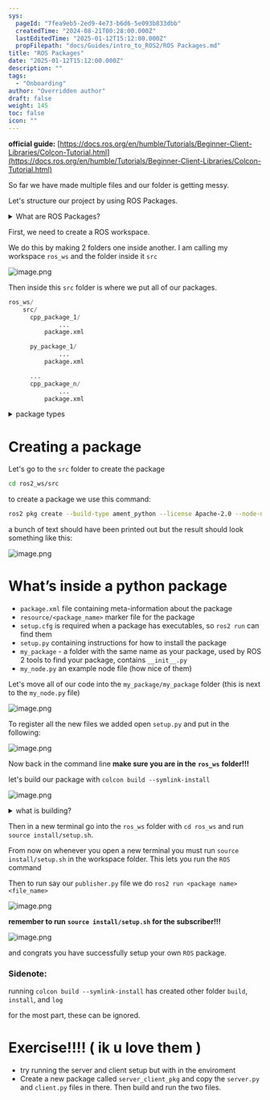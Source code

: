 ```yaml
---
sys:
  pageId: "7fea9eb5-2ed9-4e73-b6d6-5e093b833dbb"
  createdTime: "2024-08-21T00:28:00.000Z"
  lastEditedTime: "2025-01-12T15:12:00.000Z"
  propFilepath: "docs/Guides/intro_to_ROS2/ROS Packages.md"
title: "ROS Packages"
date: "2025-01-12T15:12:00.000Z"
description: ""
tags:
  - "Onboarding"
author: "Overridden author"
draft: false
weight: 145
toc: false
icon: ""
---
```


**official guide:** [https://docs.ros.org/en/humble/Tutorials/Beginner-Client-Libraries/Colcon-Tutorial.html](https://docs.ros.org/en/humble/Tutorials/Beginner-Client-Libraries/Colcon-Tutorial.html)

So far we have made multiple files and our folder is getting messy.

Let's structure our project by using ROS Packages.

<details>

<summary>What are ROS Packages?</summary>

ROS Packages are, as the name implies, packages of code that are highly sharable between ROS developers.

They consist of a folder, `package.xml` file, and source code

```python
      cpp_package_1/
		      ... imagine much code files here ..
          package.xml
```

</details>

First, we need to create a ROS workspace.

We do this by making 2 folders one inside another. I am calling my workspace `ros_ws` and the folder inside it `src`

![image.png](https://prod-files-secure.s3.us-west-2.amazonaws.com/d518164a-d88e-44d1-a4ee-3adb3bd8bce0/70706947-fd18-4537-a67b-e12946812d31/image.png?X-Amz-Algorithm=AWS4-HMAC-SHA256&X-Amz-Content-Sha256=UNSIGNED-PAYLOAD&X-Amz-Credential=ASIAZI2LB4667AOT4MNC%2F20250604%2Fus-west-2%2Fs3%2Faws4_request&X-Amz-Date=20250604T051003Z&X-Amz-Expires=3600&X-Amz-Security-Token=IQoJb3JpZ2luX2VjEEwaCXVzLXdlc3QtMiJHMEUCIFCNBuHFDTxyt%2BjodlS%2FdDRhB%2BF0U9eYFRpmASQ3833HAiEAy64fHRKptIyo3oLHdfwD6%2BW2tUf21pR%2BDYclXiZUhLQq%2FwMIJRAAGgw2Mzc0MjMxODM4MDUiDIW%2FEIecwezs9d%2BaYCrcA50x7fQ0BuL%2BfI1ewYfKv%2B0tTzs9bBJWUv%2BmyOAnAnWkcQ2ooHa7s%2FWVrMJbZmmz%2FzvVFLbn4yY0o4N6PcPuh%2FUI4xidAh%2B4uDbuioizAjjZ7rsSvAT525Kf72SG5sVwU9V5%2BUgmDyrzdFlUlsSGMEoU5uTL2NPNhfJTsIdiF3H52Z9cPC2JSbobnbPVXDZs1izjODW1ctsuOopGwHCEuxs01m96YUWcgeEV1kuZUgXipYVmGAcLuUhoeo%2FDZSnHPLQGIQCibAGVvr094xVd3FMANJVH8cav3%2Fu4steSIplWg7axLa%2FxP1421MwpE1TnOV%2FfFPJY7xEH3VDHxlj42zNUIf0kAjY%2BwFDE62ni8cWqRlrurJBAfUONGjpAaeipwvaelzAAzNmSMpCmzLvgqL1t5IrwVSN1yuEMdT0lf5S8%2FoIzSeTxa3XuEkD3Oeptx635%2FGwhjWxjT8L60EeoWDzdJmKX3pZ%2F2I2JiOrtVDP7AxuU5QWaYnv1WJ%2BodzH7QW1YHc2BHT1VjILNpTeZCdQpcPvBWFz898562Rsmmi986E14sW82zNJSY368V19RjzBcEs%2BT0zhpc2gUKv1EUT23aoJEtvhvr4Kp2to01hQqf6EKJPi%2BpOrP4RrHMLuI%2F8EGOqUBpLA1CX2xnrDNIAVFm9ByErXzXH8YCOGC45QCmsi41aGLOlru0%2FYULfK24Qm5lUNyjy%2FYTgvRa9YZd%2FznoCPOoGhBlz%2FJavhiPd2miAnAJ0JF12KNVfXO957llp2OP4NzmQqFFto9A8C8hnfJJ1ZYKovbCPNyNFGflAOsEtY4Z6hHa5A8lg4Inwi%2FFLCrVFMszh4tO8HwYfzl4jopN24nmj%2FanWd8&X-Amz-Signature=1d990aa49b84c834cd702ba6127d814960d91e0f9534368b91887e7fc6d0c270&X-Amz-SignedHeaders=host&x-id=GetObject)

Then inside this `src` folder is where we put all of our packages.

```python
ros_ws/
    src/
      cpp_package_1/
		      ...
          package.xml

      py_package_1/
		      ...
          package.xml

      ...
      cpp_package_n/
		      ...
          package.xml

```

<details>

<summary>package types</summary>

packages can be either `C++` or python.

the intern file structure is different for each but for this guide we will stick to creating python packages

</details>

# Creating a package

Let's go to the `src` folder to create the package

```bash
cd ros2_ws/src
```

to create a package we use this command:

```bash
ros2 pkg create --build-type ament_python --license Apache-2.0 --node-name my_node my_package
```

a bunch of text should have been printed out but the result should look something like this:

![image.png](https://prod-files-secure.s3.us-west-2.amazonaws.com/d518164a-d88e-44d1-a4ee-3adb3bd8bce0/e6cf1e3f-8512-4a3e-b131-079f800bf3e8/image.png?X-Amz-Algorithm=AWS4-HMAC-SHA256&X-Amz-Content-Sha256=UNSIGNED-PAYLOAD&X-Amz-Credential=ASIAZI2LB4667AOT4MNC%2F20250604%2Fus-west-2%2Fs3%2Faws4_request&X-Amz-Date=20250604T051003Z&X-Amz-Expires=3600&X-Amz-Security-Token=IQoJb3JpZ2luX2VjEEwaCXVzLXdlc3QtMiJHMEUCIFCNBuHFDTxyt%2BjodlS%2FdDRhB%2BF0U9eYFRpmASQ3833HAiEAy64fHRKptIyo3oLHdfwD6%2BW2tUf21pR%2BDYclXiZUhLQq%2FwMIJRAAGgw2Mzc0MjMxODM4MDUiDIW%2FEIecwezs9d%2BaYCrcA50x7fQ0BuL%2BfI1ewYfKv%2B0tTzs9bBJWUv%2BmyOAnAnWkcQ2ooHa7s%2FWVrMJbZmmz%2FzvVFLbn4yY0o4N6PcPuh%2FUI4xidAh%2B4uDbuioizAjjZ7rsSvAT525Kf72SG5sVwU9V5%2BUgmDyrzdFlUlsSGMEoU5uTL2NPNhfJTsIdiF3H52Z9cPC2JSbobnbPVXDZs1izjODW1ctsuOopGwHCEuxs01m96YUWcgeEV1kuZUgXipYVmGAcLuUhoeo%2FDZSnHPLQGIQCibAGVvr094xVd3FMANJVH8cav3%2Fu4steSIplWg7axLa%2FxP1421MwpE1TnOV%2FfFPJY7xEH3VDHxlj42zNUIf0kAjY%2BwFDE62ni8cWqRlrurJBAfUONGjpAaeipwvaelzAAzNmSMpCmzLvgqL1t5IrwVSN1yuEMdT0lf5S8%2FoIzSeTxa3XuEkD3Oeptx635%2FGwhjWxjT8L60EeoWDzdJmKX3pZ%2F2I2JiOrtVDP7AxuU5QWaYnv1WJ%2BodzH7QW1YHc2BHT1VjILNpTeZCdQpcPvBWFz898562Rsmmi986E14sW82zNJSY368V19RjzBcEs%2BT0zhpc2gUKv1EUT23aoJEtvhvr4Kp2to01hQqf6EKJPi%2BpOrP4RrHMLuI%2F8EGOqUBpLA1CX2xnrDNIAVFm9ByErXzXH8YCOGC45QCmsi41aGLOlru0%2FYULfK24Qm5lUNyjy%2FYTgvRa9YZd%2FznoCPOoGhBlz%2FJavhiPd2miAnAJ0JF12KNVfXO957llp2OP4NzmQqFFto9A8C8hnfJJ1ZYKovbCPNyNFGflAOsEtY4Z6hHa5A8lg4Inwi%2FFLCrVFMszh4tO8HwYfzl4jopN24nmj%2FanWd8&X-Amz-Signature=ba7b9ef7027ee89b1c9c25a567156ac6e6695880f43678a3eeee4c013c2fae5e&X-Amz-SignedHeaders=host&x-id=GetObject)

# What’s inside a python package

- `package.xml` file containing meta-information about the package
- `resource/<package_name>` marker file for the package
- `setup.cfg` is required when a package has executables, so `ros2 run` can find them
- `setup.py` containing instructions for how to install the package
- `my_package` - a folder with the same name as your package, used by ROS 2 tools to find your package, contains `__init__.py`
- `my_node.py` an example node file (how nice of them)

Let's move all of our code into the `my_package/my_package` folder (this is next to the `my_node.py` file)

![image.png](https://prod-files-secure.s3.us-west-2.amazonaws.com/d518164a-d88e-44d1-a4ee-3adb3bd8bce0/9ce58f11-0da9-4d3e-b86d-506a9685d378/image.png?X-Amz-Algorithm=AWS4-HMAC-SHA256&X-Amz-Content-Sha256=UNSIGNED-PAYLOAD&X-Amz-Credential=ASIAZI2LB4667AOT4MNC%2F20250604%2Fus-west-2%2Fs3%2Faws4_request&X-Amz-Date=20250604T051003Z&X-Amz-Expires=3600&X-Amz-Security-Token=IQoJb3JpZ2luX2VjEEwaCXVzLXdlc3QtMiJHMEUCIFCNBuHFDTxyt%2BjodlS%2FdDRhB%2BF0U9eYFRpmASQ3833HAiEAy64fHRKptIyo3oLHdfwD6%2BW2tUf21pR%2BDYclXiZUhLQq%2FwMIJRAAGgw2Mzc0MjMxODM4MDUiDIW%2FEIecwezs9d%2BaYCrcA50x7fQ0BuL%2BfI1ewYfKv%2B0tTzs9bBJWUv%2BmyOAnAnWkcQ2ooHa7s%2FWVrMJbZmmz%2FzvVFLbn4yY0o4N6PcPuh%2FUI4xidAh%2B4uDbuioizAjjZ7rsSvAT525Kf72SG5sVwU9V5%2BUgmDyrzdFlUlsSGMEoU5uTL2NPNhfJTsIdiF3H52Z9cPC2JSbobnbPVXDZs1izjODW1ctsuOopGwHCEuxs01m96YUWcgeEV1kuZUgXipYVmGAcLuUhoeo%2FDZSnHPLQGIQCibAGVvr094xVd3FMANJVH8cav3%2Fu4steSIplWg7axLa%2FxP1421MwpE1TnOV%2FfFPJY7xEH3VDHxlj42zNUIf0kAjY%2BwFDE62ni8cWqRlrurJBAfUONGjpAaeipwvaelzAAzNmSMpCmzLvgqL1t5IrwVSN1yuEMdT0lf5S8%2FoIzSeTxa3XuEkD3Oeptx635%2FGwhjWxjT8L60EeoWDzdJmKX3pZ%2F2I2JiOrtVDP7AxuU5QWaYnv1WJ%2BodzH7QW1YHc2BHT1VjILNpTeZCdQpcPvBWFz898562Rsmmi986E14sW82zNJSY368V19RjzBcEs%2BT0zhpc2gUKv1EUT23aoJEtvhvr4Kp2to01hQqf6EKJPi%2BpOrP4RrHMLuI%2F8EGOqUBpLA1CX2xnrDNIAVFm9ByErXzXH8YCOGC45QCmsi41aGLOlru0%2FYULfK24Qm5lUNyjy%2FYTgvRa9YZd%2FznoCPOoGhBlz%2FJavhiPd2miAnAJ0JF12KNVfXO957llp2OP4NzmQqFFto9A8C8hnfJJ1ZYKovbCPNyNFGflAOsEtY4Z6hHa5A8lg4Inwi%2FFLCrVFMszh4tO8HwYfzl4jopN24nmj%2FanWd8&X-Amz-Signature=562ed63f3edfc500dbfeb1b874f11c85f1203a92d228f71de8f352cbbcc5a5f9&X-Amz-SignedHeaders=host&x-id=GetObject)

To register all the new files we added open `setup.py` and put in the following:

![image.png](https://prod-files-secure.s3.us-west-2.amazonaws.com/d518164a-d88e-44d1-a4ee-3adb3bd8bce0/1cd7c262-4cae-4496-9d75-c178537d24a2/image.png?X-Amz-Algorithm=AWS4-HMAC-SHA256&X-Amz-Content-Sha256=UNSIGNED-PAYLOAD&X-Amz-Credential=ASIAZI2LB4667AOT4MNC%2F20250604%2Fus-west-2%2Fs3%2Faws4_request&X-Amz-Date=20250604T051003Z&X-Amz-Expires=3600&X-Amz-Security-Token=IQoJb3JpZ2luX2VjEEwaCXVzLXdlc3QtMiJHMEUCIFCNBuHFDTxyt%2BjodlS%2FdDRhB%2BF0U9eYFRpmASQ3833HAiEAy64fHRKptIyo3oLHdfwD6%2BW2tUf21pR%2BDYclXiZUhLQq%2FwMIJRAAGgw2Mzc0MjMxODM4MDUiDIW%2FEIecwezs9d%2BaYCrcA50x7fQ0BuL%2BfI1ewYfKv%2B0tTzs9bBJWUv%2BmyOAnAnWkcQ2ooHa7s%2FWVrMJbZmmz%2FzvVFLbn4yY0o4N6PcPuh%2FUI4xidAh%2B4uDbuioizAjjZ7rsSvAT525Kf72SG5sVwU9V5%2BUgmDyrzdFlUlsSGMEoU5uTL2NPNhfJTsIdiF3H52Z9cPC2JSbobnbPVXDZs1izjODW1ctsuOopGwHCEuxs01m96YUWcgeEV1kuZUgXipYVmGAcLuUhoeo%2FDZSnHPLQGIQCibAGVvr094xVd3FMANJVH8cav3%2Fu4steSIplWg7axLa%2FxP1421MwpE1TnOV%2FfFPJY7xEH3VDHxlj42zNUIf0kAjY%2BwFDE62ni8cWqRlrurJBAfUONGjpAaeipwvaelzAAzNmSMpCmzLvgqL1t5IrwVSN1yuEMdT0lf5S8%2FoIzSeTxa3XuEkD3Oeptx635%2FGwhjWxjT8L60EeoWDzdJmKX3pZ%2F2I2JiOrtVDP7AxuU5QWaYnv1WJ%2BodzH7QW1YHc2BHT1VjILNpTeZCdQpcPvBWFz898562Rsmmi986E14sW82zNJSY368V19RjzBcEs%2BT0zhpc2gUKv1EUT23aoJEtvhvr4Kp2to01hQqf6EKJPi%2BpOrP4RrHMLuI%2F8EGOqUBpLA1CX2xnrDNIAVFm9ByErXzXH8YCOGC45QCmsi41aGLOlru0%2FYULfK24Qm5lUNyjy%2FYTgvRa9YZd%2FznoCPOoGhBlz%2FJavhiPd2miAnAJ0JF12KNVfXO957llp2OP4NzmQqFFto9A8C8hnfJJ1ZYKovbCPNyNFGflAOsEtY4Z6hHa5A8lg4Inwi%2FFLCrVFMszh4tO8HwYfzl4jopN24nmj%2FanWd8&X-Amz-Signature=4bb4c7078e3229e2e54ab09b88274aa3882ec695b4842b5259485dd91261cc74&X-Amz-SignedHeaders=host&x-id=GetObject)

Now back in the command line **make sure you are in the** **`ros_ws`** **folder!!!**

let's build our package with `colcon build --symlink-install`

![image.png](https://prod-files-secure.s3.us-west-2.amazonaws.com/d518164a-d88e-44d1-a4ee-3adb3bd8bce0/2f2a0d27-b173-48fd-b189-5f5c0ce65619/image.png?X-Amz-Algorithm=AWS4-HMAC-SHA256&X-Amz-Content-Sha256=UNSIGNED-PAYLOAD&X-Amz-Credential=ASIAZI2LB4667AOT4MNC%2F20250604%2Fus-west-2%2Fs3%2Faws4_request&X-Amz-Date=20250604T051003Z&X-Amz-Expires=3600&X-Amz-Security-Token=IQoJb3JpZ2luX2VjEEwaCXVzLXdlc3QtMiJHMEUCIFCNBuHFDTxyt%2BjodlS%2FdDRhB%2BF0U9eYFRpmASQ3833HAiEAy64fHRKptIyo3oLHdfwD6%2BW2tUf21pR%2BDYclXiZUhLQq%2FwMIJRAAGgw2Mzc0MjMxODM4MDUiDIW%2FEIecwezs9d%2BaYCrcA50x7fQ0BuL%2BfI1ewYfKv%2B0tTzs9bBJWUv%2BmyOAnAnWkcQ2ooHa7s%2FWVrMJbZmmz%2FzvVFLbn4yY0o4N6PcPuh%2FUI4xidAh%2B4uDbuioizAjjZ7rsSvAT525Kf72SG5sVwU9V5%2BUgmDyrzdFlUlsSGMEoU5uTL2NPNhfJTsIdiF3H52Z9cPC2JSbobnbPVXDZs1izjODW1ctsuOopGwHCEuxs01m96YUWcgeEV1kuZUgXipYVmGAcLuUhoeo%2FDZSnHPLQGIQCibAGVvr094xVd3FMANJVH8cav3%2Fu4steSIplWg7axLa%2FxP1421MwpE1TnOV%2FfFPJY7xEH3VDHxlj42zNUIf0kAjY%2BwFDE62ni8cWqRlrurJBAfUONGjpAaeipwvaelzAAzNmSMpCmzLvgqL1t5IrwVSN1yuEMdT0lf5S8%2FoIzSeTxa3XuEkD3Oeptx635%2FGwhjWxjT8L60EeoWDzdJmKX3pZ%2F2I2JiOrtVDP7AxuU5QWaYnv1WJ%2BodzH7QW1YHc2BHT1VjILNpTeZCdQpcPvBWFz898562Rsmmi986E14sW82zNJSY368V19RjzBcEs%2BT0zhpc2gUKv1EUT23aoJEtvhvr4Kp2to01hQqf6EKJPi%2BpOrP4RrHMLuI%2F8EGOqUBpLA1CX2xnrDNIAVFm9ByErXzXH8YCOGC45QCmsi41aGLOlru0%2FYULfK24Qm5lUNyjy%2FYTgvRa9YZd%2FznoCPOoGhBlz%2FJavhiPd2miAnAJ0JF12KNVfXO957llp2OP4NzmQqFFto9A8C8hnfJJ1ZYKovbCPNyNFGflAOsEtY4Z6hHa5A8lg4Inwi%2FFLCrVFMszh4tO8HwYfzl4jopN24nmj%2FanWd8&X-Amz-Signature=cc3f6eea1d0e3e32c9de30ce48f5b97046dc54888179ced8a44c04f64bdf320b&X-Amz-SignedHeaders=host&x-id=GetObject)

<details>

<summary>what is building?</summary>

if you are a CS major at Rose-Hulman you will learn the answer to this in CSSE132

but TLDR; is it combines all the code files into one program that can be run easily 

</details>

Then in a new terminal go into the `ros_ws` folder with `cd ros_ws` and run `source install/setup.sh`. 

From now on whenever you open a new terminal you must run `source install/setup.sh` in the workspace folder. This lets you run the `ROS` command

Then to run say our `publisher.py` file we do `ros2 run <package name> <file_name>`

![image.png](https://prod-files-secure.s3.us-west-2.amazonaws.com/d518164a-d88e-44d1-a4ee-3adb3bd8bce0/4f4b1219-3a44-4632-aa0a-ce3471699f59/image.png?X-Amz-Algorithm=AWS4-HMAC-SHA256&X-Amz-Content-Sha256=UNSIGNED-PAYLOAD&X-Amz-Credential=ASIAZI2LB4667AOT4MNC%2F20250604%2Fus-west-2%2Fs3%2Faws4_request&X-Amz-Date=20250604T051004Z&X-Amz-Expires=3600&X-Amz-Security-Token=IQoJb3JpZ2luX2VjEEwaCXVzLXdlc3QtMiJHMEUCIFCNBuHFDTxyt%2BjodlS%2FdDRhB%2BF0U9eYFRpmASQ3833HAiEAy64fHRKptIyo3oLHdfwD6%2BW2tUf21pR%2BDYclXiZUhLQq%2FwMIJRAAGgw2Mzc0MjMxODM4MDUiDIW%2FEIecwezs9d%2BaYCrcA50x7fQ0BuL%2BfI1ewYfKv%2B0tTzs9bBJWUv%2BmyOAnAnWkcQ2ooHa7s%2FWVrMJbZmmz%2FzvVFLbn4yY0o4N6PcPuh%2FUI4xidAh%2B4uDbuioizAjjZ7rsSvAT525Kf72SG5sVwU9V5%2BUgmDyrzdFlUlsSGMEoU5uTL2NPNhfJTsIdiF3H52Z9cPC2JSbobnbPVXDZs1izjODW1ctsuOopGwHCEuxs01m96YUWcgeEV1kuZUgXipYVmGAcLuUhoeo%2FDZSnHPLQGIQCibAGVvr094xVd3FMANJVH8cav3%2Fu4steSIplWg7axLa%2FxP1421MwpE1TnOV%2FfFPJY7xEH3VDHxlj42zNUIf0kAjY%2BwFDE62ni8cWqRlrurJBAfUONGjpAaeipwvaelzAAzNmSMpCmzLvgqL1t5IrwVSN1yuEMdT0lf5S8%2FoIzSeTxa3XuEkD3Oeptx635%2FGwhjWxjT8L60EeoWDzdJmKX3pZ%2F2I2JiOrtVDP7AxuU5QWaYnv1WJ%2BodzH7QW1YHc2BHT1VjILNpTeZCdQpcPvBWFz898562Rsmmi986E14sW82zNJSY368V19RjzBcEs%2BT0zhpc2gUKv1EUT23aoJEtvhvr4Kp2to01hQqf6EKJPi%2BpOrP4RrHMLuI%2F8EGOqUBpLA1CX2xnrDNIAVFm9ByErXzXH8YCOGC45QCmsi41aGLOlru0%2FYULfK24Qm5lUNyjy%2FYTgvRa9YZd%2FznoCPOoGhBlz%2FJavhiPd2miAnAJ0JF12KNVfXO957llp2OP4NzmQqFFto9A8C8hnfJJ1ZYKovbCPNyNFGflAOsEtY4Z6hHa5A8lg4Inwi%2FFLCrVFMszh4tO8HwYfzl4jopN24nmj%2FanWd8&X-Amz-Signature=052f21d54ef6b82202aad7608d61d085a1e18929a566c75a96974ac5d08106ed&X-Amz-SignedHeaders=host&x-id=GetObject)

**remember to run** **`source install/setup.sh`** **for the subscriber!!!**

![image.png](https://prod-files-secure.s3.us-west-2.amazonaws.com/d518164a-d88e-44d1-a4ee-3adb3bd8bce0/02121119-dad4-49ec-8356-c956108b4243/image.png?X-Amz-Algorithm=AWS4-HMAC-SHA256&X-Amz-Content-Sha256=UNSIGNED-PAYLOAD&X-Amz-Credential=ASIAZI2LB4667AOT4MNC%2F20250604%2Fus-west-2%2Fs3%2Faws4_request&X-Amz-Date=20250604T051003Z&X-Amz-Expires=3600&X-Amz-Security-Token=IQoJb3JpZ2luX2VjEEwaCXVzLXdlc3QtMiJHMEUCIFCNBuHFDTxyt%2BjodlS%2FdDRhB%2BF0U9eYFRpmASQ3833HAiEAy64fHRKptIyo3oLHdfwD6%2BW2tUf21pR%2BDYclXiZUhLQq%2FwMIJRAAGgw2Mzc0MjMxODM4MDUiDIW%2FEIecwezs9d%2BaYCrcA50x7fQ0BuL%2BfI1ewYfKv%2B0tTzs9bBJWUv%2BmyOAnAnWkcQ2ooHa7s%2FWVrMJbZmmz%2FzvVFLbn4yY0o4N6PcPuh%2FUI4xidAh%2B4uDbuioizAjjZ7rsSvAT525Kf72SG5sVwU9V5%2BUgmDyrzdFlUlsSGMEoU5uTL2NPNhfJTsIdiF3H52Z9cPC2JSbobnbPVXDZs1izjODW1ctsuOopGwHCEuxs01m96YUWcgeEV1kuZUgXipYVmGAcLuUhoeo%2FDZSnHPLQGIQCibAGVvr094xVd3FMANJVH8cav3%2Fu4steSIplWg7axLa%2FxP1421MwpE1TnOV%2FfFPJY7xEH3VDHxlj42zNUIf0kAjY%2BwFDE62ni8cWqRlrurJBAfUONGjpAaeipwvaelzAAzNmSMpCmzLvgqL1t5IrwVSN1yuEMdT0lf5S8%2FoIzSeTxa3XuEkD3Oeptx635%2FGwhjWxjT8L60EeoWDzdJmKX3pZ%2F2I2JiOrtVDP7AxuU5QWaYnv1WJ%2BodzH7QW1YHc2BHT1VjILNpTeZCdQpcPvBWFz898562Rsmmi986E14sW82zNJSY368V19RjzBcEs%2BT0zhpc2gUKv1EUT23aoJEtvhvr4Kp2to01hQqf6EKJPi%2BpOrP4RrHMLuI%2F8EGOqUBpLA1CX2xnrDNIAVFm9ByErXzXH8YCOGC45QCmsi41aGLOlru0%2FYULfK24Qm5lUNyjy%2FYTgvRa9YZd%2FznoCPOoGhBlz%2FJavhiPd2miAnAJ0JF12KNVfXO957llp2OP4NzmQqFFto9A8C8hnfJJ1ZYKovbCPNyNFGflAOsEtY4Z6hHa5A8lg4Inwi%2FFLCrVFMszh4tO8HwYfzl4jopN24nmj%2FanWd8&X-Amz-Signature=e15e0d510bf20c31db57fdc574179719c7202c96ef4a635b7e173d5fbb7c3404&X-Amz-SignedHeaders=host&x-id=GetObject)

and congrats you have successfully setup your own `ROS` package.

### Sidenote:

running `colcon build --symlink-install` has created other folder `build`, `install`, and `log`

for the most part, these can be ignored.

# Exercise!!!! ( ik u love them )

- try running the server and client setup but with in the enviroment
- Create a new package called `server_client_pkg` and copy the `server.py` and `client.py` files in there. Then build and run the two files.
